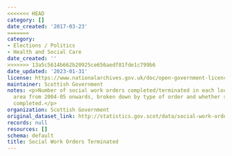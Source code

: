 ```yaml
---
<<<<<<< HEAD
category: []
date_created: '2017-03-23'
=======
category:
- Elections / Politics
- Health and Social Care
date_created: ''
>>>>>>> 13a5c5614b662b20925ce656aedf81fde1c799b6
date_updated: '2023-01-31'
license: https://www.nationalarchives.gov.uk/doc/open-government-licence/version/3/
maintainer: Scottish Government
notes: <p>Number of social work orders completed/terminated in each local authority
  area from 2004-05 onwards, broken down by type of order and whether successfully
  completed.</p>
organization: Scottish Government
original_dataset_link: http://statistics.gov.scot/data/social-work-orders-terminated
records: null
resources: []
schema: default
title: Social Work Orders Terminated
---
```


